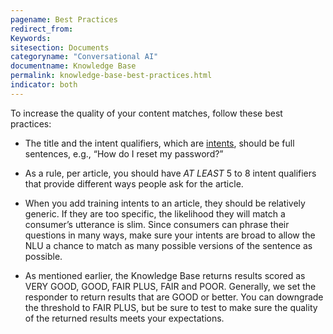 ```yaml
---
pagename: Best Practices
redirect_from:
Keywords:
sitesection: Documents
categoryname: "Conversational AI"
documentname: Knowledge Base
permalink: knowledge-base-best-practices.html
indicator: both
---
```


To increase the quality of your content matches, follow these best practices:

* The title and the intent qualifiers, which are [intents](conversation-builder-intent-builder-overview.html), should be full sentences, e.g., “How do I reset my password?”

* As a rule, per article, you should have *AT LEAST* 5 to 8 intent qualifiers that provide different ways people ask for the article.

* When you add training intents to an article, they should be relatively generic. If they are too specific, the likelihood they will match a consumer’s utterance is slim. Since consumers can phrase their questions in many ways, make sure your intents are broad to allow the NLU a chance to match as many possible versions of the sentence as possible.

* As mentioned earlier, the Knowledge Base returns results scored as VERY GOOD, GOOD, FAIR PLUS, FAIR and POOR. Generally, we set the responder to return results that are GOOD or better. You can downgrade the threshold to FAIR PLUS, but be sure to test to make sure the quality of the returned results meets your expectations.